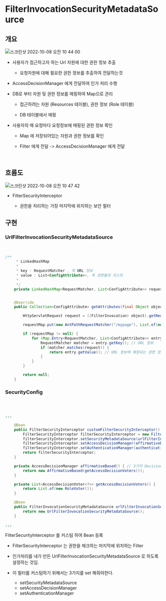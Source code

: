 # FilterInvocationSecurityMetadataSource

## 개요

![스크린샷 2022-10-08 오전 10 44 00](https://user-images.githubusercontent.com/74750901/194685457-6b75c6d2-5da0-4e13-a3d3-a4733bc4b9d7.png)


- 사용자가 접근하고자 하는 Url 자원에 대한 권한 정보 추출

    - 요청자원에 대해 필요한 권한 정보를 추출하여 전달하는것

- AccessDecisionManager 에게 전달하여 인가 처리 수행

- DB로 부터 자원 및 권한 정보를 매핑하여 Map으로 관리 

    - 접근하려는 자원 (Resources 테이블), 권한 정보 (Role 테이블) 

    - DB 테이블에서 매핑

- 사용자의 매 요청마다 요청정보에 매핑된 권한 정보 확인

    - Map 에 저장되어있는 자원과 권한 정보를 확인

    - Filter 에게 전달 -> AccessDecisionManager 에게 전달

<br>

## 흐름도

![스크린샷 2022-10-08 오전 10 47 42](https://user-images.githubusercontent.com/74750901/194685461-fb734b43-ef0f-4786-81d7-9adcab40bd4e.png)


- FilterSecurityInterceptor

    - 권한을 처리하는 가장 마지막에 위치하는 보안 필터


## 구현

### UrlFilterInvocationSecurityMetadataSource

<br>

```java
/**
     * LinkedHashMap
     *
     * key : RequestMatcher , 즉 URL 정보
     * value : List<ConfigAttribute>>, 즉 권한들의 리스트
     *
     */
    private LinkedHashMap<RequestMatcher, List<ConfigAttribute>> requestMap = new LinkedHashMap<>();


    @Override
    public Collection<ConfigAttribute> getAttributes(final Object object) throws IllegalArgumentException {

        HttpServletRequest request = ((FilterInvocation) object).getRequest();

        requestMap.put(new AntPathRequestMatcher("/mypage"), List.of(new SecurityConfig("ROLE_USER")));

        if (requestMap != null) {
            for (Map.Entry<RequestMatcher, List<ConfigAttribute>> entry : requestMap.entrySet()) {
                RequestMatcher matcher = entry.getKey(); // URL 정보
                if (matcher.matches(request)) {
                    return entry.getValue(); // URL 정보에 매칭되는 권한 정보 (List)
                }
            }
        }

        return null;
    }
```

### SecurityConfig

<br>

```java

...

    @Bean
    public FilterSecurityInterceptor customFilterSecurityInterceptor() throws Exception {
        FilterSecurityInterceptor filterSecurityInterceptor = new FilterSecurityInterceptor();
        filterSecurityInterceptor.setSecurityMetadataSource(urlFilterInvocationSecurityMetadataSource());
        filterSecurityInterceptor.setAccessDecisionManager(affirmativeBased());
        filterSecurityInterceptor.setAuthenticationManager(authenticationManagerBean());
        return filterSecurityInterceptor;
    }

    private AccessDecisionManager affirmativeBased() { // 3가지 DecisionManager 중에 가장 무난한 녀석
        return new AffirmativeBased(getAccessDecisionVoters());
    }

    private List<AccessDecisionVoter<?>> getAccessDecisionVoters() {
        return List.of(new RoleVoter());
    }

    @Bean
    public FilterInvocationSecurityMetadataSource urlFilterInvocationSecurityMetadataSource() {
        return new UrlFilterInvocationSecurityMetadataSource();
    }

...
```

     
FilterSecurityInterceptor 를 커스텀 하여 Bean 등록

- FilterSecurityInterceptor 는 권한을 체크하는 마지막에 위치하는 Filter

- 인가처리를 내가 만든 UrlFilterInvocationSecurityMetadataSource 로 하도록 설정하는 것임.

- 이 필터를 커스텀하기 위해서는 3가지를 set 해줘야한다.

    - setSecurityMetadataSource
    - setAccessDecisionManager
    - setAuthenticationManager
     
